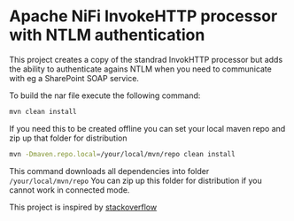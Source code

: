 # Apache NiFi InvokeHTTP processor with NTLM authentication

This project creates a copy of the standrad InvokHTTP processor but adds the ability to authenticate agains NTLM when you need to communicate with eg a SharePoint SOAP service.

To build the nar file execute the following command:
```bash
mvn clean install
```

If you need this to be created offline you can set your local maven repo and zip up that folder for distribution

```bash
mvn -Dmaven.repo.local=/your/local/mvn/repo clean install
```

This command downloads all dependencies into folder `/your/local/mvn/repo`
You can zip up this folder for distribution if you cannot work in connected mode.

This project is inspired by [stackoverflow](https://stackoverflow.com/questions/35620415/how-create-ntlm-authentification-with-retrofit)


